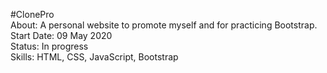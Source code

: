 #ClonePro <br>
About: A personal website to promote myself and for practicing Bootstrap. <br>
Start Date: 09 May 2020 <br>
Status: In progress <br>
Skills: HTML, CSS, JavaScript, Bootstrap
